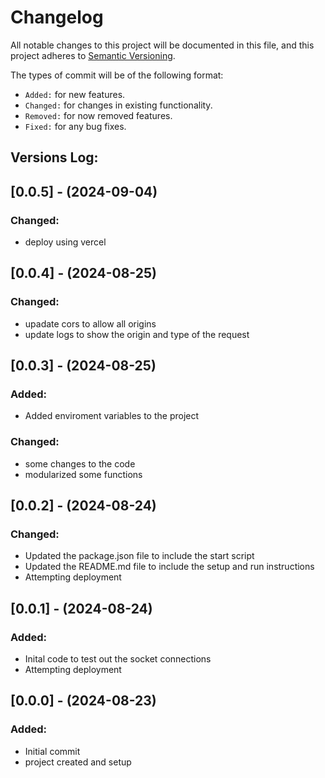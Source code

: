 # Changelog

All notable changes to this project will be documented in this file,
and this project adheres to [Semantic Versioning](https://semver.org/spec/v2.0.0.html).

The types of commit will be of the following format:
- `Added:` for new features.
- `Changed:` for changes in existing functionality.
- `Removed:` for now removed features.
- `Fixed:` for any bug fixes.


## Versions Log:

## [0.0.5] - (2024-09-04)

### Changed:
- deploy using vercel

## [0.0.4] - (2024-08-25)

### Changed:
- upadate cors to allow all origins
- update logs to show the origin and type of the request


## [0.0.3] - (2024-08-25)

### Added:
- Added enviroment variables to the project

### Changed:
- some changes to the code
- modularized some functions


## [0.0.2] - (2024-08-24)

### Changed:
- Updated the package.json file to include the start script
- Updated the README.md file to include the setup and run instructions
- Attempting deployment


## [0.0.1] - (2024-08-24)

### Added:
- Inital code to test out the socket connections
- Attempting deployment


## [0.0.0] - (2024-08-23)

### Added:
- Initial commit
- project created and setup
